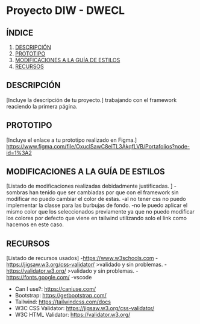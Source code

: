 # Proyecto DIW - DWECL

## ÍNDICE   
1. [DESCRIPCIÓN](#id1)
2. [PROTOTIPO](#id2)
3. [MODIFICACIONES A LA GUÍA DE ESTILOS](#id3)
4. [RECURSOS](#id4)

## DESCRIPCIÓN<a name="id1"></a>
[Incluye la descripción de tu proyecto.]
trabajando con el framework reaciendo la primera página.


## PROTOTIPO<a name="id2"></a>
[Incluye el enlace a tu prototipo realizado en Figma.]
https://www.figma.com/file/OxuclSawC8elTL3AkqfLVB/Portafolios?node-id=1%3A2

## MODIFICACIONES A LA GUÍA DE ESTILOS<a name="id3"></a>
[Listado de modificaciones realizadas debidadmente justificadas. ]
-sombras han tenido que ser cambiadas por que con el framework sin modificar
 no puedo cambiar el color de estas.
-al no tener css no puedo implementar la classe para las burbujas de fondo.
-no le puedo aplicar el mismo color que los seleccionados previamente ya que 
 no puedo modificar los colores por defecto que viene en tailwind utilizando
 solo el link como hacemos en este caso.

## RECURSOS<a name="id4"></a>
[Listado de recursos usados]
-https://www.w3schools.com
-https://jigsaw.w3.org/css-validator/
    >validado y sin problemas.
-https://validator.w3.org/
    >validado y sin problemas.
-https://fonts.google.com/
-vscode



- Can I use?: https://caniuse.com/
- Bootstrap: https://getbootstrap.com/
- Tailwind: https://tailwindcss.com/docs
- W3C CSS Validator: https://jigsaw.w3.org/css-validator/
- W3C HTML Validator: https://validator.w3.org/
